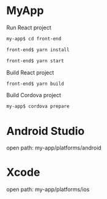 # MyApp

Run React project

```bash
my-app$ cd front-end

front-end$ yarn install

front-end$ yarn start
```

Build React project

```bash
front-end$ yarn build
```

Build Cordova project

```bash
my-app$ cordova prepare
```

# Android Studio

open path: my-app/platforms/android

# Xcode

open path: my-app/platforms/ios

